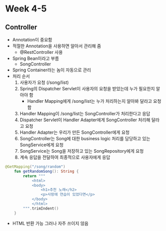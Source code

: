 # Week 4-5

## Controller

- Annotation이 중요함
- 적절한 Annotation을 사용하면 알아서 관리해 줌
  - @RestController 사용
- Spring Bean이라고 부름
  - SongController
- Spring Container라는 놈이 자동으로 관리
- 처리 순서
  1. 사용자가 요청 (/song/list)
  2. Spring의 Dispatcher Servlet이 사용자의 요청을 받았는데 누가 필요한지 알아야 함
     - Handler Mapping에게 /song/list는 누가 처리하는지 알아봐 달라고 요청함
  3. Handler Mapping이 /song/list는 SongController가 처리한다고 응답
  4. Dispatcher Servlet이 Handler Adapter에게 SongController 처리해 달라고 요청
  5. Handler Adapter는 우리가 만든 SongController에게 요청
  6. SongController는 Song에 대한 business logic 처리를 담당하고 있는 SongService에게 요청
  7. SongService는 Song을 저장하고 있는 SongRepository에게 요청
  8. 계속 응답을 전달하여 최종적으로 사용자에게 응답

```kotlin
@GetMapping("/song/random")
    fun getRandomSong(): String {
        return """
            <html>
            <body>
                <h1>추천 노래</h2>
                <p>사랑에 연습이 있었다면</p>
            </body>
            </html>
        """.trimIndent()
    }
```

- HTML 반환 가능 그러나 자주 쓰이지 않음
